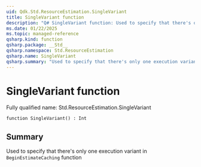 ```yaml
---
uid: Qdk.Std.ResourceEstimation.SingleVariant
title: SingleVariant function
description: "Q# SingleVariant function: Used to specify that there's only one execution variant in `BeginEstimateCaching` function"
ms.date: 01/22/2025
ms.topic: managed-reference
qsharp.kind: function
qsharp.package: __Std__
qsharp.namespace: Std.ResourceEstimation
qsharp.name: SingleVariant
qsharp.summary: "Used to specify that there's only one execution variant in `BeginEstimateCaching` function"
---
```


# SingleVariant function

Fully qualified name: Std.ResourceEstimation.SingleVariant

```qsharp
function SingleVariant() : Int
```

## Summary
Used to specify that there's only one execution variant in `BeginEstimateCaching`
function
